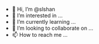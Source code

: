- 👋 Hi, I’m @slshan
- 👀 I’m interested in ...
- 🌱 I’m currently learning ...
- 💞️ I’m looking to collaborate on ...
- 📫 How to reach me ...

<!---
slshan/slshan is a ✨ special ✨ repository because its `README.md` (this file) appears on your GitHub profile.
You can click the Preview link to take a look at your changes.
--->
